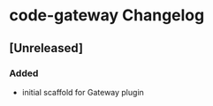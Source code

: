 <!-- Keep a Changelog guide -> https://keepachangelog.com -->

# code-gateway Changelog

## [Unreleased]
### Added
* initial scaffold for Gateway plugin
